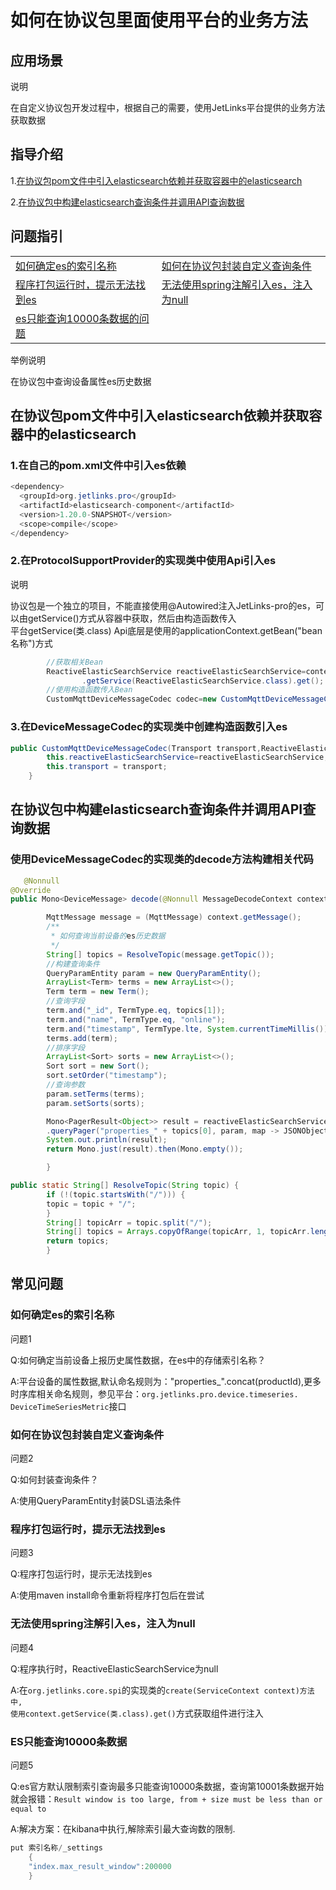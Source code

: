 # 如何在协议包里面使用平台的业务方法

## 应用场景

<div class='explanation primary'>
  <p class='explanation-title-warp'>
    <span class='iconfont icon-bangzhu explanation-icon'></span>
    <span class='explanation-title font-weight'>说明</span>
  </p>
    在自定义协议包开发过程中，根据自己的需要，使用JetLinks平台提供的业务方法获取数据
</div>

## 指导介绍

  <p>1.<a href="/dev-guide/jetlinks-protocol-use-business-method.
html#在协议包pom文件中引入elasticsearch依赖并获取容器中的elasticsearch">在协议包pom文件中引入elasticsearch依赖并获取容器中的elasticsearch</a> </p>
  <p>2.<a href="/dev-guide/jetlinks-protocol-use-business-method.
html#在协议包中构建elasticsearch查询条件并调用API查询数据">在协议包中构建elasticsearch查询条件并调用API查询数据</a></p>

## 问题指引

<table>
   <tr>
   <td>
     <a href="/dev-guide/jetlinks-protocol-use-business-method.html#如何确定es的索引名称">如何确定es的索引名称</a>
   </td>
   <td>
     <a href="/dev-guide/jetlinks-protocol-use-business-method.html#如何在协议包封装自定义查询条件">如何在协议包封装自定义查询条件</a>
   </td>
   </tr>
  <tr>
   <td>
     <a href="/dev-guide/jetlinks-protocol-use-business-method.html#程序打包运行时-提示无法找到es">程序打包运行时，提示无法找到es</a>
   </td>
   <td>
     <a href="/dev-guide/jetlinks-protocol-use-business-method.html#无法使用spring注解引入es-注入为null">无法使用spring注解引入es，注入为null</a>
   </td>
   </tr>
  <tr>
   <td>
     <a href="/dev-guide/jetlinks-protocol-use-business-method.html#es只能查询10000条数据">es只能查询10000条数据的问题</a>
   </td>
   </tr>
</table>
  

<div class='explanation primary'>
  <p class='explanation-title-warp'>
    <span class='iconfont icon-bangzhu explanation-icon'></span>
    <span class='explanation-title font-weight'>举例说明</span>
  </p>
    在协议包中查询设备属性es历史数据
</div>

## 在协议包pom文件中引入elasticsearch依赖并获取容器中的elasticsearch

### 1.在自己的pom.xml文件中引入es依赖

```java
<dependency>
  <groupId>org.jetlinks.pro</groupId>
  <artifactId>elasticsearch-component</artifactId>
  <version>1.20.0-SNAPSHOT</version>
  <scope>compile</scope> 
</dependency>
```

### 2.在ProtocolSupportProvider的实现类中使用Api引入es

<div class='explanation primary'>
  <p class='explanation-title-warp'>
    <span class='iconfont icon-bangzhu explanation-icon'></span>
    <span class='explanation-title font-weight'>说明</span>
  </p>
   协议包是一个独立的项目，不能直接使用@Autowired注入JetLinks-pro的es，可以由getService()方式从容器中获取，然后由构造函数传入
</div>
平台getService(类.class) Api底层是使用的applicationContext.getBean("bean 名称")方式

```java
        //获取相关Bean
        ReactiveElasticSearchService reactiveElasticSearchService=context
                .getService(ReactiveElasticSearchService.class).get();
        //使用构造函数传入Bean
        CustomMqttDeviceMessageCodec codec=new CustomMqttDeviceMessageCodec(DefaultTransport.MQTT,reactiveElasticSearchService);
```

### 3.在DeviceMessageCodec的实现类中创建构造函数引入es

``` java
public CustomMqttDeviceMessageCodec(Transport transport,ReactiveElasticSearchService reactiveElasticSearchService) {
        this.reactiveElasticSearchService=reactiveElasticSearchService;
        this.transport = transport;
    }
```

## 在协议包中构建elasticsearch查询条件并调用API查询数据

### 使用DeviceMessageCodec的实现类的decode方法构建相关代码

```java
   @Nonnull
@Override
public Mono<DeviceMessage> decode(@Nonnull MessageDecodeContext context) {

        MqttMessage message = (MqttMessage) context.getMessage();
        /**
         * 如何查询当前设备的es历史数据
         */
        String[] topics = ResolveTopic(message.getTopic());
        //构建查询条件
        QueryParamEntity param = new QueryParamEntity();
        ArrayList<Term> terms = new ArrayList<>();
        Term term = new Term();
        //查询字段
        term.and("_id", TermType.eq, topics[1]);
        term.and("name", TermType.eq, "online");
        term.and("timestamp", TermType.lte, System.currentTimeMillis());
        terms.add(term);
        //排序字段
        ArrayList<Sort> sorts = new ArrayList<>();
        Sort sort = new Sort();
        sort.setOrder("timestamp");
        //查询参数
        param.setTerms(terms);
        param.setSorts(sorts);

        Mono<PagerResult<Object>> result = reactiveElasticSearchService
        .queryPager("properties_" + topics[0], param, map -> JSONObject.toJSONString(map));
        System.out.println(result);
        return Mono.just(result).then(Mono.empty());

        }

public static String[] ResolveTopic(String topic) {
        if (!(topic.startsWith("/"))) {
        topic = topic + "/";
        }
        String[] topicArr = topic.split("/");
        String[] topics = Arrays.copyOfRange(topicArr, 1, topicArr.length);
        return topics;
        }


```

## 常见问题

### 如何确定es的索引名称
<div class='explanation warning'>
  <p class='explanation-title-warp'>
    <span class='iconfont icon-bangzhu explanation-icon'></span>
    <span class='explanation-title font-weight'>问题1</span>
  </p>
  <p>Q:如何确定当前设备上报历史属性数据，在es中的存储索引名称？</p>
  <p>A:平台设备的属性数据,默认命名规则为："properties_".concat(productId),更多时序库相关命名规则，参见平台：<code>org.jetlinks.pro.device.timeseries.
DeviceTimeSeriesMetric</code>接口</p>
  

</div>

### 如何在协议包封装自定义查询条件
<div class='explanation warning'>
  <p class='explanation-title-warp'>
    <span class='iconfont icon-bangzhu explanation-icon'></span>
    <span class='explanation-title font-weight'>问题2</span>
  </p>
  <p>Q:如何封装查询条件？</p>
  <p>A:使用QueryParamEntity封装DSL语法条件</p>

</div>

### 程序打包运行时，提示无法找到es
<div class='explanation warning'>
  <p class='explanation-title-warp'>
    <span class='iconfont icon-bangzhu explanation-icon'></span>
    <span class='explanation-title font-weight'>问题3</span>
  </p>
  <p>Q:程序打包运行时，提示无法找到es</p>
  <p>A:使用maven install命令重新将程序打包后在尝试</p>

</div>

### 无法使用spring注解引入es，注入为null
<div class='explanation warning'>
  <p class='explanation-title-warp'>
    <span class='iconfont icon-bangzhu explanation-icon'></span>
    <span class='explanation-title font-weight'>问题4</span>
  </p>
  <p>Q:程序执行时，ReactiveElasticSearchService为null</p>
  <p>A:在<code>org.jetlinks.core.spi</code>的实现类的<code>create(ServiceContext context)方法中,
使用context.getService(类.class).get()</code>方式获取组件进行注入
  </p>

</div>

### ES只能查询10000条数据
<div class='explanation warning'>
  <p class='explanation-title-warp'>
    <span class='iconfont icon-bangzhu explanation-icon'></span>
    <span class='explanation-title font-weight'>问题5</span>
  </p>
  <p>Q:es官方默认限制索引查询最多只能查询10000条数据，查询第10001条数据开始就会报错：<code>Result window is too large, from + size must be less than or 
equal to</code></p>
  <p>A:解决方案：在kibana中执行,解除索引最大查询数的限制.</p>

```java
put 索引名称/_settings
	{
	"index.max_result_window":200000
	}
```
</div>


